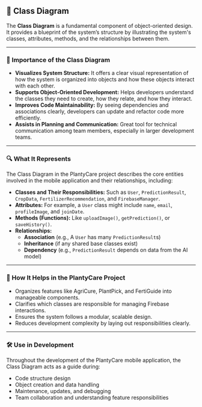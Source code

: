 ## 🧱 Class Diagram

The **Class Diagram** is a fundamental component of object-oriented design. It provides a blueprint of the system’s structure by illustrating the system's classes, attributes, methods, and the relationships between them.

---

### 📌 Importance of the Class Diagram

- **Visualizes System Structure:** It offers a clear visual representation of how the system is organized into objects and how these objects interact with each other.
- **Supports Object-Oriented Development:** Helps developers understand the classes they need to create, how they relate, and how they interact.
- **Improves Code Maintainability:** By seeing dependencies and associations clearly, developers can update and refactor code more efficiently.
- **Assists in Planning and Communication:** Great tool for technical communication among team members, especially in larger development teams.

---

### 🔍 What It Represents

The Class Diagram in the PlantyCare project describes the core entities involved in the mobile application and their relationships, including:

- **Classes and Their Responsibilities:** Such as `User`, `PredictionResult`, `CropData`, `FertilizerRecommendation`, and `FirebaseManager`.
- **Attributes:** For example, a `User` class might include `name`, `email`, `profileImage`, and `joinDate`.
- **Methods (Functions):** Like `uploadImage()`, `getPrediction()`, or `saveHistory()`.
- **Relationships:**
  - **Association** (e.g., A `User` has many `PredictionResult`s)
  - **Inheritance** (if any shared base classes exist)
  - **Dependency** (e.g., `PredictionResult` depends on data from the AI model)

---

### 🧠 How It Helps in the PlantyCare Project

- Organizes features like AgriCure, PlantPick, and FertiGuide into manageable components.
- Clarifies which classes are responsible for managing Firebase interactions.
- Ensures the system follows a modular, scalable design.
- Reduces development complexity by laying out responsibilities clearly.

---

### 🛠️ Use in Development

Throughout the development of the PlantyCare mobile application, the Class Diagram acts as a guide during:

- Code structure design
- Object creation and data handling
- Maintenance, updates, and debugging
- Team collaboration and understanding feature responsibilities

